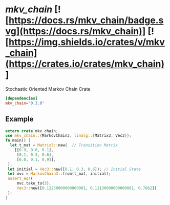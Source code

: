 # *mkv_chain* [![https://docs.rs/mkv_chain/badge.svg](https://docs.rs/mkv_chain)] [![https://img.shields.io/crates/v/mkv_chain](https://crates.io/crates/mkv_chain)]

Stochastic Oriented Markov Chain Crate

```toml
[dependencies]
mkv_chain="0.3.0"
```

## Example

```rust
extern crate mkv_chain;
use mkv_chain::{MarkovChain3, linalg::{Matrix3, Vec3}};
fn main() {
  let t_mat = Matrix3::new(  // Transition Matrix
    [[0.9, 0.0, 0.1],
     [0.1, 0.3, 0.6],
     [0.0, 0.1, 0.9]],
 );
 let initial = Vec3::new([0.1, 0.3, 0.6]); // Initial State
 let mvc = MarkovChain3::from(t_mat, initial);
 assert_eq!(
     mvc.take_to(3),
     Vec3::new([0.12250000000000001, 0.11130000000000001, 0.7662])
 );
}
```
